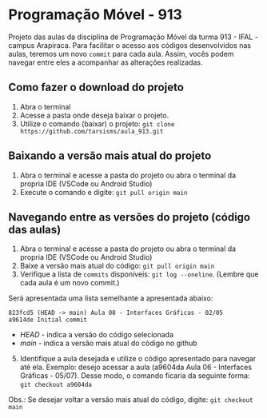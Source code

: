 # **Programação Móvel - 913**

Projeto das aulas da disciplina de Programação Móvel da turma 913 - IFAL - campus Arapiraca.
Para facilitar o acesso aos códigos desenvolvidos nas aulas, teremos um novo `commit` para cada aula. Assim, vocês podem navegar entre eles a acompanhar as alterações realizadas.
</br>

## **Como fazer o download do projeto**

1. Abra o terminal
2. Acesse a pasta onde deseja baixar o projeto.
3. Utilize o comando (baixar) o projeto: `git clone https://github.com/tarsisms/aula_913.git`
   </br>

## **Baixando a versão mais atual do projeto**

1. Abra o terminal e acesse a pasta do projeto ou abra o terminal da propria IDE (VSCode ou Android Studio)
2. Execute o comando e digite: `git pull origin main`
   </br>

## **Navegando entre as versões do projeto (código das aulas)**

1. Abra o terminal e acesse a pasta do projeto ou abra o terminal da propria IDE (VSCode ou Android Studio)
2. Baixe a versão mais atual do código: `git pull origin main`
3. Verifique a lista de `commits` disponíveis: `git log --oneline`. (Lembre que cada aula é um novo commit.)

Será apresentada uma lista semelhante a apresentada abaixo:

```shell
823fcd5 (HEAD -> main) Aula 08 - Interfaces Gráficas - 02/05
a9614de Initial commit
```

- *HEAD* - indica a versão do código selecionada
- *main* - indica a versão mais atual do código no github

5. Identifique a aula desejada e utilize o código apresentado para navegar até ela. Exemplo: desejo acessar a aula (a9604da Aula 06 - Interfaces Gráficas - 05/07). Desse modo, o comando ficaria da seguinte forma: `git checkout a9604da`

Obs.: Se desejar voltar a versão mais atual do código, digite: `git checkout main`